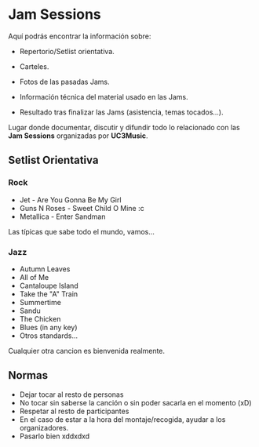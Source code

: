 # Jam Sessions
Aquí podrás encontrar la información sobre:

- Repertorio/Setlist orientativa.

- Carteles.

- Fotos de las pasadas Jams.

- Información técnica del material usado en las Jams.

- Resultado tras finalizar las Jams (asistencia, temas tocados...).

Lugar donde documentar, discutir y difundir todo lo relacionado con las **Jam Sessions** organizadas por **UC3Music**.

## Setlist Orientativa

### Rock
- Jet - Are You Gonna Be My Girl
- Guns N Roses - Sweet Child O Mine :c
- Metallica - Enter Sandman

Las típicas que sabe todo el mundo, vamos...

### Jazz
- Autumn Leaves
- All of Me
- Cantaloupe Island
- Take the "A" Train
- Summertime
- Sandu
- The Chicken
- Blues (in any key)
- Otros standards...

Cualquier otra cancion es bienvenida realmente.


## Normas
- Dejar tocar al resto de personas
- No tocar sin saberse la canción o sin poder sacarla en el momento (xD)
- Respetar al resto de participantes
- En el caso de estar a la hora del montaje/recogida, ayudar a los organizadores.
- Pasarlo bien xddxdxd


